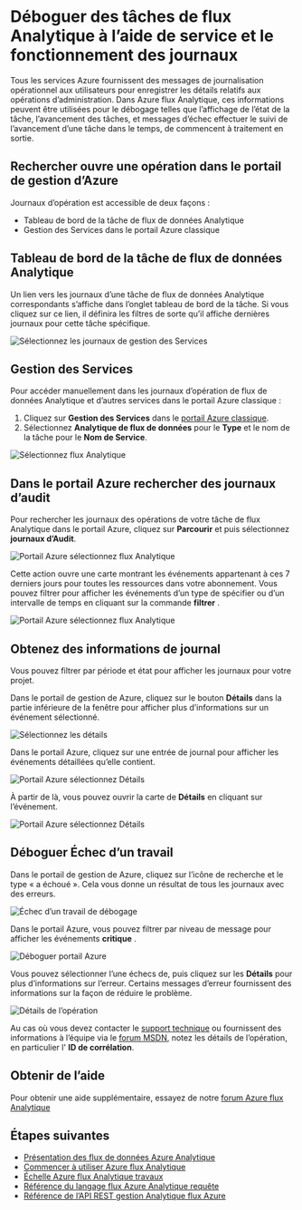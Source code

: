 <properties 
    pageTitle="Déboguer à l’aide d’opération et service se connecte flux Analytique | Microsoft Azure" 
    description="Utilisation de procédures flux Analytique opération journaux" 
    keywords="journaux de service"
    services="stream-analytics" 
    documentationCenter="" 
    authors="jeffstokes72" 
    manager="jhubbard" 
    editor="cgronlun"/>

<tags 
    ms.service="stream-analytics" 
    ms.devlang="na" 
    ms.topic="article" 
    ms.tgt_pltfrm="na" 
    ms.workload="data-services" 
    ms.date="09/26/2016" 
    ms.author="jeffstok"/>

# <a name="debug-stream-analytics-jobs-using-service-and-operation-logs"></a>Déboguer des tâches de flux Analytique à l’aide de service et le fonctionnement des journaux

Tous les services Azure fournissent des messages de journalisation opérationnel aux utilisateurs pour enregistrer les détails relatifs aux opérations d’administration. Dans Azure flux Analytique, ces informations peuvent être utilisées pour le débogage telles que l’affichage de l’état de la tâche, l’avancement des tâches, et messages d’échec effectuer le suivi de l’avancement d’une tâche dans le temps, de commencent à traitement en sortie.

## <a name="find-operation-logs-in-the-azure-management-portal"></a>Rechercher ouvre une opération dans le portail de gestion d’Azure

Journaux d’opération est accessible de deux façons :  

- Tableau de bord de la tâche de flux de données Analytique  
- Gestion des Services dans le portail Azure classique  

## <a name="dashboard-of-the-stream-analytics-job"></a>Tableau de bord de la tâche de flux de données Analytique

Un lien vers les journaux d’une tâche de flux de données Analytique correspondants s’affiche dans l’onglet tableau de bord de la tâche. Si vous cliquez sur ce lien, il définira les filtres de sorte qu’il affiche dernières journaux pour cette tâche spécifique.

  ![Sélectionnez les journaux de gestion des Services](./media/stream-analytics-operation-logs/01-stream-analytics-operation-logs.png)  

## <a name="management-services"></a>Gestion des Services

Pour accéder manuellement dans les journaux d’opération de flux de données Analytique et d’autres services dans le portail Azure classique :

1.  Cliquez sur **Gestion des Services** dans le [portail Azure classique](https://manage.windowsazure.com).
2.  Sélectionnez **Analytique de flux de données** pour le **Type** et le nom de la tâche pour le **Nom de Service**.  

  ![Sélectionnez flux Analytique](./media/stream-analytics-operation-logs/02-stream-analytics-operation-logs.png)  

## <a name="find-audit-logs-in-the-azure-portal"></a>Dans le portail Azure rechercher des journaux d’audit ##

Pour rechercher les journaux des opérations de votre tâche de flux Analytique dans le portail Azure, cliquez sur **Parcourir** et puis sélectionnez **journaux d’Audit**.

  ![Portail Azure sélectionnez flux Analytique](./media/stream-analytics-operation-logs/06-stream-analytics-operation-logs.png)  

Cette action ouvre une carte montrant les événements appartenant à ces 7 derniers jours pour toutes les ressources dans votre abonnement.  Vous pouvez filtrer pour afficher les événements d’un type de spécifier ou d’un intervalle de temps en cliquant sur la commande **filtrer** .

  ![Portail Azure sélectionnez flux Analytique](./media/stream-analytics-operation-logs/07-stream-analytics-operation-logs.png)  

## <a name="get-log-details"></a>Obtenez des informations de journal

Vous pouvez filtrer par période et état pour afficher les journaux pour votre projet.

Dans le portail de gestion de Azure, cliquez sur le bouton **Détails** dans la partie inférieure de la fenêtre pour afficher plus d’informations sur un événement sélectionné. 

  ![Sélectionnez les détails](./media/stream-analytics-operation-logs/03-stream-analytics-operation-logs.png)  

Dans le portail Azure, cliquez sur une entrée de journal pour afficher les événements détaillées qu’elle contient.

  ![Portail Azure sélectionnez Détails](./media/stream-analytics-operation-logs/08-stream-analytics-operation-logs.png)  

À partir de là, vous pouvez ouvrir la carte de **Détails** en cliquant sur l’événement.

  ![Portail Azure sélectionnez Détails](./media/stream-analytics-operation-logs/09-stream-analytics-operation-logs.png)  

## <a name="debug-a-failed-job"></a>Déboguer Échec d’un travail

Dans le portail de gestion de Azure, cliquez sur l’icône de recherche et le type « a échoué ». Cela vous donne un résultat de tous les journaux avec des erreurs. 

  ![Échec d’un travail de débogage](./media/stream-analytics-operation-logs/04-stream-analytics-operation-logs.png)  

Dans le portail Azure, vous pouvez filtrer par niveau de message pour afficher les événements **critique** .

  ![Déboguer portail Azure](./media/stream-analytics-operation-logs/10-stream-analytics-operation-logs.png)  

Vous pouvez sélectionner l’une échecs de, puis cliquez sur les **Détails** pour plus d’informations sur l’erreur.  Certains messages d’erreur fournissent des informations sur la façon de réduire le problème. 

  ![Détails de l’opération](./media/stream-analytics-operation-logs/05-stream-analytics-operation-logs.png)  

Au cas où vous devez contacter le [support technique](https://azure.microsoft.com/support/options/) ou fournissent des informations à l’équipe via le [forum MSDN](https://social.msdn.microsoft.com/Forums/en-US/home?forum=AzureStreamAnalytics), notez les détails de l’opération, en particulier l' **ID de corrélation**. 

## <a name="get-help"></a>Obtenir de l’aide
Pour obtenir une aide supplémentaire, essayez de notre [forum Azure flux Analytique](https://social.msdn.microsoft.com/Forums/en-US/home?forum=AzureStreamAnalytics)

## <a name="next-steps"></a>Étapes suivantes

- [Présentation des flux de données Azure Analytique](stream-analytics-introduction.md)
- [Commencer à utiliser Azure flux Analytique](stream-analytics-get-started.md)
- [Échelle Azure flux Analytique travaux](stream-analytics-scale-jobs.md)
- [Référence du langage flux Azure Analytique requête](https://msdn.microsoft.com/library/azure/dn834998.aspx)
- [Référence de l’API REST gestion Analytique flux Azure](https://msdn.microsoft.com/library/azure/dn835031.aspx)
